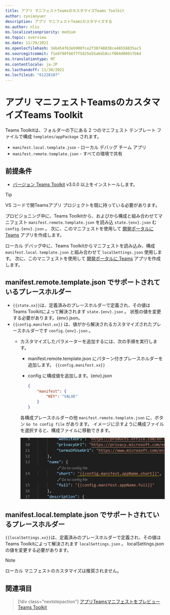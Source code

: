 ```yaml
---
title: アプリ マニフェストTeamsのカスタマイズTeams Toolkit
author: zyxiaoyuer
description: アプリ マニフェストTeamsカスタマイズする
ms.author: nliu
ms.localizationpriority: medium
ms.topic: overview
ms.date: 11/29/2021
ms.openlocfilehash: 34b454f63eb900fce2f38748838ce46558835ac5
ms.sourcegitcommit: f1e6f90fb6f7f5825e55a6d18ccf004d0091fb6d
ms.translationtype: MT
ms.contentlocale: ja-JP
ms.lasthandoff: 11/30/2021
ms.locfileid: "61228107"
---
```

# <a name="customize-teams-app-manifest-in-teams-toolkit"></a>アプリ マニフェストTeamsのカスタマイズTeams Toolkit

Teams Toolkitは、フォルダーの下にある 2 つのマニフェスト テンプレート ファイルで構成 `templates/appPackage` されます。

- `manifest.local.template.json` - ローカル デバッグ チーム アプリ
- `manifest.remote.template.json` - すべての環境で共有

## <a name="prerequisite"></a>前提条件

* [バージョン Teams Toolkit](https://marketplace.visualstudio.com/items?itemName=TeamsDevApp.ms-teams-vscode-extension) v3.0.0 以上をインストールします。

> [!TIP]
> VS コードで開Teamsアプリ プロジェクトを既に持っている必要があります。

プロビジョニング中に、Teams Toolkitから、およびから構成と組み合わせてマニフェスト `manifest.remote.template.json` を読み込 `state.{env}.json` む `config.{env}.json` 。 次に、このマニフェストを使用して [開発ポータルに Teams](https://dev.teams.microsoft.com/apps) アプリを作成します。

ローカル デバッグ中に、Teams Toolkitからマニフェストを読み込み、構成 `manifest.local.template.json` と組み合わせて `localSettings.json` 使用します。 次に、このマニフェストを使用して [開発ポータルに Teams](https://dev.teams.microsoft.com/apps) アプリを作成します。

## <a name="supported-placeholder-in-manifestremotetemplatejson"></a>manifest.remote.template.json でサポートされているプレースホルダー

- `{{state.xx}}`は、定義済みのプレースホルダーで定義され、その値は Teams Toolkitによって解決されます `state.{env}.json` 。 状態の値を変更する必要があります。{env}.json。
- `{{config.manifest.xx}}` は、値がから解決されるカスタマイズされたプレースホルダーです `config.{env}.json` 。
  - カスタマイズしたパラメーターを追加するには、次の手順を実行します。
    - manifest.remote.template.json にパターン付きプレースホルダーを追加します。 `{{config.manifest.xx}}`
    - config に構成値を追加します。{env}.json

        ```json
        {
            "manifest": {
                "KEY": "VALUE"
            }
        }
        ```

    各構成プレースホルダーの他 `manifest.remote.template.json` に、ボタン `Go to config file` があります。 イメージに示すように構成ファイルを選択すると、構成ファイルに移動できます。

    ![構成ファイルに移動する](./images/gotoconfigfile.png)

## <a name="supported-placeholder-in-manifestlocaltemplatejson"></a>manifest.local.template.json でサポートされているプレースホルダー

`{{localSettings.xx}}`は、定義済みのプレースホルダーで定義され、その値は Teams Toolkitによって解決されます `localSettings.json` 。 localSettings.json の値を変更する必要があります。

 > [!NOTE]
 > ローカル マニフェストのカスタマイズは推奨されません。

## <a name="see-also"></a>関連項目

> [!div class="nextstepaction"]
> [アプリTeamsマニフェストをプレビュー Teams Toolkit](TeamsFx-manifest-preview.md)
